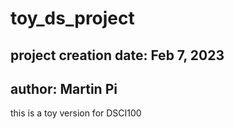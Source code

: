 # toy_ds_project
## project creation date: Feb 7, 2023
## author: Martin Pi

this is a toy version for DSCI100

